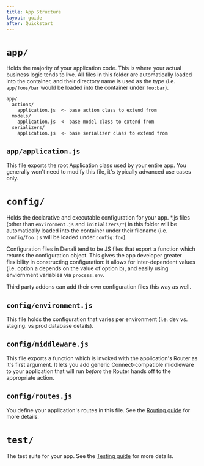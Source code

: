 ```yaml
---
title: App Structure
layout: guide
after: Quickstart
---
```


# `app/`

Holds the majority of your application code. This is where your actual business
logic tends to live. All files in this folder are automatically loaded into the
container, and their directory name is used as the type (i.e. `app/foos/bar`
would be loaded into the container under `foo:bar`).

```txt
app/
  actions/
    application.js  <- base action class to extend from
  models/
    application.js  <- base model class to extend from
  serializers/
    application.js  <- base serializer class to extend from
```

## `app/application.js`

This file exports the root Application class used by your entire app. You
generally won't need to modify this file, it's typically advanced use cases
only.

# `config/`

Holds the declarative and executable configuration for your app. *.js files
(other than `environment.js` and `initializers/*`) in this folder will be
automatically loaded into the container under their filename (i.e.
`config/foo.js` will be loaded under `config:foo`).

Configuration files in Denali tend to be JS files that export a function which
returns the configuration object. This gives the app developer greater
flexibility in constructing configuration: it allows for inter-dependent values
(i.e. option a depends on the value of option b), and easily using enviornment
variables via `process.env`.

Third party addons can add their own configuration files this way as well.

## `config/environment.js`

This file holds the configuration that varies per environment (i.e. dev vs.
staging. vs prod database details).

## `config/middleware.js`

This file exports a function which is invoked with the application's Router as
it's first argument. It lets you add generic Connect-compatible middleware to
your application that will run _before_ the Router hands off to the appropriate
action.

## `config/routes.js`

You define your application's routes in this file. See the [Routing
guide](guides/routing) for more details.

# `test/`

The test suite for your app. See the [Testing guide](guides/testing) for more
details.
